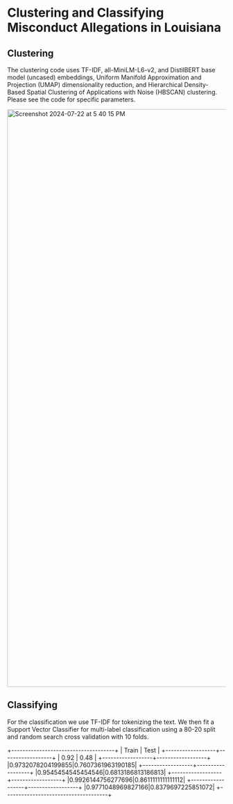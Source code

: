 # Clustering and Classifying Misconduct Allegations in Louisiana

## Clustering

The clustering code uses TF-IDF, all-MiniLM-L6-v2, and DistilBERT base model (uncased) embeddings, Uniform Manifold Approximation and Projection (UMAP) dimensionality reduction, and Hierarchical Density-Based Spatial Clustering of Applications with Noise (HBSCAN) clustering. Please see the code for specific parameters.

<img width="1329" alt="Screenshot 2024-07-22 at 5 40 15 PM" src="https://github.com/user-attachments/assets/6dcb5b81-796b-4da7-af6f-92b57cd91e30">

## Classifying

For the classification we use TF-IDF for tokenizing the text. We then fit a Support Vector Classifier for multi-label classification using a 80-20 split and random search cross validation with 10 folds. 

+-------------------------------------+
|       Train      |       Test       |
+------------------+------------------+
|       0.92       |       0.48       |
+------------------+------------------+
|0.9732078204199855|0.7607361963190185|
+------------------+------------------+
|0.9545454545454546|0.6813186813186813|
+------------------+------------------+
|0.9926144756277696|0.8611111111111112|
+------------------+------------------+
|0.9771048969827166|0.8379697225851072|
+-------------------------------------+
